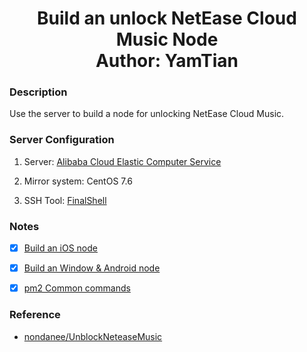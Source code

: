 <h1 align="center">
  Build an unlock NetEase Cloud Music Node
  <br>
  Author: YamTian
</h1>

### Description

Use the server to build a node for unlocking NetEase Cloud Music.

### Server Configuration

1. Server: [Alibaba Cloud Elastic Computer Service](https://www.aliyun.com/product/swas)

2. Mirror system: CentOS 7.6

3. SSH Tool: [FinalShell](http://www.hostbuf.com/t/988.html)

### Notes

- [x] [Build an iOS node](https://github.com/YamTian/Notes/blob/main/NeteaseMusic/iOS.md)

- [x] [Build an Window & Android node](https://github.com/YamTian/Notes/blob/main/NeteaseMusic/Window&Android.md)

- [x] [pm2 Common commands](https://github.com/YamTian/Notes/blob/main/NeteaseMusic/pm2.md)

### Reference

- [nondanee/UnblockNeteaseMusic](https://github.com/nondanee/UnblockNeteaseMusic)
